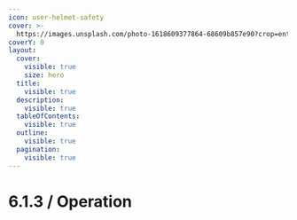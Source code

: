 ```yaml
---
icon: user-helmet-safety
cover: >-
  https://images.unsplash.com/photo-1618609377864-68609b857e90?crop=entropy&cs=srgb&fm=jpg&ixid=M3wxOTcwMjR8MHwxfHNlYXJjaHw0fHxhdWRpb3xlbnwwfHx8fDE3NDU5OTQ1NDF8MA&ixlib=rb-4.0.3&q=85
coverY: 0
layout:
  cover:
    visible: true
    size: hero
  title:
    visible: true
  description:
    visible: true
  tableOfContents:
    visible: true
  outline:
    visible: true
  pagination:
    visible: true
---
```


# 6.1.3 / Operation


